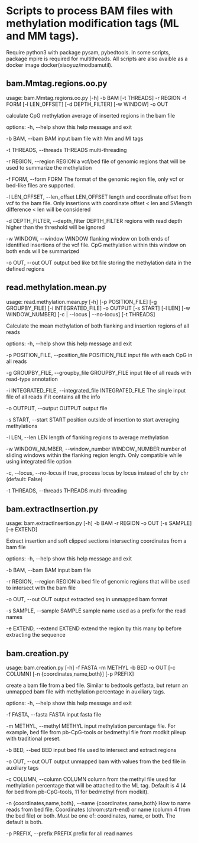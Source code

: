 # Scripts to process BAM files with methylation modification tags (ML and MM tags).

Require python3 with package pysam, pybedtools. In some scripts, package mpire is required for multithreads.
All scripts are also avaible as a docker image docker(xiaoyuz/modbamutil).
## bam.Mmtag.regions.oo.py
usage: bam.Mmtag.regions.oo.py [-h] -b BAM [-t THREADS] -r REGION -f FORM [-l LEN_OFFSET] [-d DEPTH_FILTER]
                               [-w WINDOW] -o OUT

calculate CpG methylation average of inserted regions in the bam file

options:
  -h, --help            show this help message and exit
  
  -b BAM, --bam BAM     input bam file with Mm and Ml tags
  
  -t THREADS, --threads THREADS
                        multi-threading
                        
  -r REGION, --region REGION
                        a vcf/bed file of genomic regions that will be used to summarize the methylation
                        
  -f FORM, --form FORM  The format of the genomic region file, only vcf or bed-like files are supported.
  
  -l LEN_OFFSET, --len_offset LEN_OFFSET
                        length and coordinate offset from vcf to the bam file. Only insertions with coordinate
                        offset < len and SVlength difference < len will be considered
                        
  -d DEPTH_FILTER, --depth_filter DEPTH_FILTER
                        regions with read depth higher than the threshold will be ignored
                        
  -w WINDOW, --window WINDOW
                        flanking window on both ends of identified insertions of the vcf file. CpG methylation
                        within this window on both ends will be summarized
                        
  -o OUT, --out OUT     output bed like txt file storing the methylation data in the defined regions



## read.methylation.mean.py 
usage: read.methylation.mean.py [-h] [-p POSITION_FILE] [-g GROUPBY_FILE] [-i INTEGRATED_FILE] -o OUTPUT
                                [-s START] [-l LEN] [-w WINDOW_NUMBER] [-c | --locus | --no-locus] [-t THREADS]

Calculate the mean methylation of both flanking and insertion regions of all reads

options:
  -h, --help            show this help message and exit
  
  -p POSITION_FILE, --position_file POSITION_FILE
                        input file with each CpG in all reads
                        
  -g GROUPBY_FILE, --groupby_file GROUPBY_FILE
                        input file of all reads with read-type annotation
                        
  -i INTEGRATED_FILE, --integrated_file INTEGRATED_FILE
                        The single input file of all reads if it contains all the info
                        
  -o OUTPUT, --output OUTPUT
                        output file
                        
  -s START, --start START
                        position outside of insertion to start averaging methylations
                        
  -l LEN, --len LEN     length of flanking regions to average methylation
  
  -w WINDOW_NUMBER, --window_number WINDOW_NUMBER
                        number of sliding windows within the flanking region length. Only compatible while using
                        integrated file option
                        
  -c, --locus, --no-locus
                        if true, process locus by locus instead of chr by chr (default: False)
                        
  -t THREADS, --threads THREADS
                        multi-threading


## bam.extractInsertion.py
usage: bam.extractInsertion.py [-h] -b BAM -r REGION -o OUT [-s SAMPLE] [-e EXTEND]

Extract insertion and soft clipped sections intersecting coordinates from a bam file

options:
  -h, --help            show this help message and exit
  
  -b BAM, --bam BAM     input bam file
  
  -r REGION, --region REGION
                        a bed file of genomic regions that will be used to intersect with the bam file
                        
  -o OUT, --out OUT     output extracted seq in unmapped bam format
  
  -s SAMPLE, --sample SAMPLE
                        sample name used as a prefix for the read names
                        
  -e EXTEND, --extend EXTEND
                        extend the region by this many bp before extracting the sequence


## bam.creation.py
usage: bam.creation.py [-h] -f FASTA -m METHYL -b BED -o OUT [-c COLUMN]
                       [-n {coordinates,name,both}] [-p PREFIX]

create a bam file from a bed file. Similar to bedtools getfasta, but return an
unmapped bam file with methylation percentage in auxiliary tags.

options:
  -h, --help            show this help message and exit
  
  -f FASTA, --fasta FASTA
                        input fasta file
                        
  -m METHYL, --methyl METHYL
                        input methylation percentage file. For example, bed
                        file from pb-CpG-tools or bedmethyl file from modkit
                        pileup with traditional preset.
                        
  -b BED, --bed BED     input bed file used to intersect and extract regions
  
  -o OUT, --out OUT     output unmapped bam with values from the bed file
                        in auxiliary tags
                        
  -c COLUMN, --column COLUMN
                        column from the methyl file used for methylation
                        percentage that will be attached to the ML tag.
                        Default is 4 (4 for bed from pb-CpG-tools, 11 for
                        bedmethyl from modkit).
                        
  -n {coordinates,name,both}, --name {coordinates,name,both}
                        How to name reads from bed file. Coordinates
                        (chrom:start-end) or name (column 4 from the bed file)
                        or both. Must be one of: coordinates, name, or both.
                        The default is both.
                        
  -p PREFIX, --prefix PREFIX
                        prefix for all read names
                        
